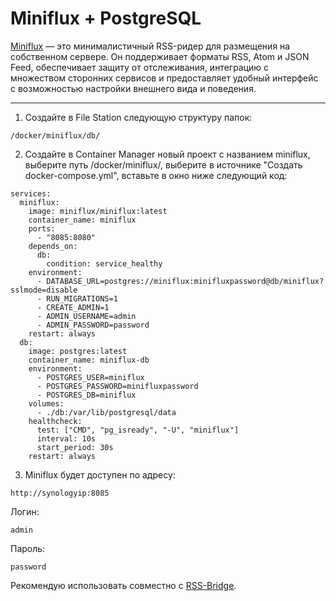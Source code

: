 # Miniflux + PostgreSQL

[Miniflux](https://github.com/miniflux/v2) — это минималистичный RSS-ридер для размещения на собственном сервере. Он поддерживает форматы RSS, Atom и JSON Feed, обеспечивает защиту от отслеживания, интеграцию с множеством сторонних сервисов и предоставляет удобный интерфейс с возможностью настройки внешнего вида и поведения.

---

1. Создайте в File Station следующую структуру папок:

```
/docker/miniflux/db/
```

2. Создайте в Container Manager новый проект с названием miniflux, выберите путь /docker/miniflux/, выберите в источнике "Создать docker-compose.yml", вставьте в окно ниже следующий код:

```
services:
  miniflux:
    image: miniflux/miniflux:latest
    container_name: miniflux
    ports:
      - "8085:8080"
    depends_on:
      db:
        condition: service_healthy
    environment:
      - DATABASE_URL=postgres://miniflux:minifluxpassword@db/miniflux?sslmode=disable
      - RUN_MIGRATIONS=1
      - CREATE_ADMIN=1
      - ADMIN_USERNAME=admin
      - ADMIN_PASSWORD=password
    restart: always
  db:
    image: postgres:latest
    container_name: miniflux-db
    environment:
      - POSTGRES_USER=miniflux
      - POSTGRES_PASSWORD=minifluxpassword
      - POSTGRES_DB=miniflux
    volumes:
      - ./db:/var/lib/postgresql/data
    healthcheck:
      test: ["CMD", "pg_isready", "-U", "miniflux"]
      interval: 10s
      start_period: 30s
    restart: always
```

3. Miniflux будет доступен по адресу:

```
http://synologyip:8085
```

Логин:
```
admin
```

Пароль:
```
password
```

Рекомендую использовать совместно с [RSS-Bridge](https://github.com/avenom/synology-docker-compose/blob/main/rss-bridge.md).
